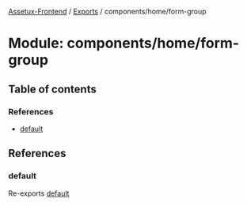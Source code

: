 [Assetux-Frontend](../README.md) / [Exports](../modules.md) / components/home/form-group

# Module: components/home/form-group

## Table of contents

### References

- [default](components_home_form_group.md#default)

## References

### default

Re-exports [default](components_home_form_group_form_group.md#default)
